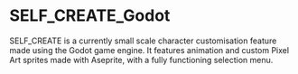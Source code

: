 # SELF_CREATE_Godot

SELF_CREATE is a currently small scale character customisation feature made using the Godot game engine.
It features animation and custom Pixel Art sprites made with Aseprite, with a fully functioning selection menu.
